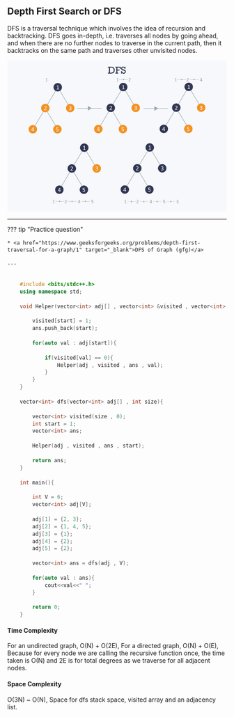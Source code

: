 ## Depth First Search or DFS

DFS is a traversal technique which involves the idea of recursion and backtracking. DFS goes in-depth, i.e. traverses all nodes by going ahead, and when there are no further nodes to traverse in the current path, then it backtracks on the same path and traverses other unvisited nodes. 

![loading...](../../../images/dsa/graph/graph05.jpg)


---


??? tip "Practice question"

    * <a href="https://www.geeksforgeeks.org/problems/depth-first-traversal-for-a-graph/1" target="_blank">DFS of Graph (gfg)</a>

    ---


```cpp

    #include <bits/stdc++.h>
    using namespace std;

    void Helper(vector<int> adj[] , vector<int> &visited , vector<int> &ans , int start){

        visited[start] = 1;
        ans.push_back(start);

        for(auto val : adj[start]){

            if(visited[val] == 0){
                Helper(adj , visited , ans , val);
            }
        }
    }

    vector<int> dfs(vector<int> adj[] , int size){

        vector<int> visited(size , 0);
        int start = 1;
        vector<int> ans;

        Helper(adj , visited , ans , start);

        return ans;
    }

    int main(){

        int V = 6;
        vector<int> adj[V];

        adj[1] = {2, 3};
        adj[2] = {1, 4, 5};
        adj[3] = {1};
        adj[4] = {2};
        adj[5] = {2};

        vector<int> ans = dfs(adj , V);

        for(auto val : ans){
            cout<<val<<" ";
        }

        return 0;
    }

```

#### Time Complexity

For an undirected graph, O(N) + O(2E), For a directed graph, O(N) + O(E), Because for every node we are calling the recursive function once, the time taken is O(N) and 2E is for total degrees as we traverse for all adjacent nodes.

#### Space Complexity

O(3N) ~ O(N), Space for dfs stack space, visited array and an adjacency list.
